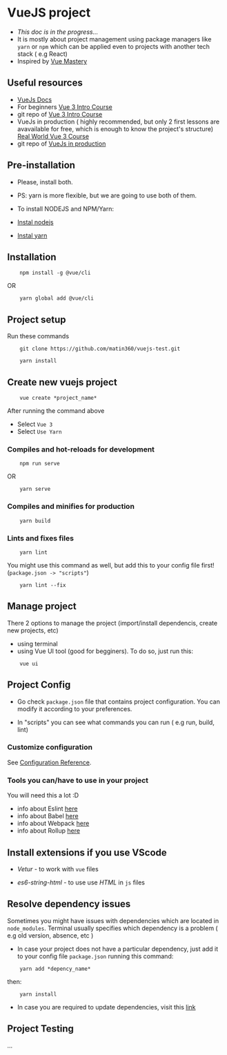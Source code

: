 # VueJS project

- *This doc is in the progress...*
- It is mostly about project management using package managers like `yarn` or `npm` which can be applied even to projects with another tech stack ( e.g React)
- Inspired by [Vue Mastery](https://www.vuemastery.com/)


## Useful resources
- [VueJs Docs](https://vuejs.org/guide/introduction.html)
- For beginners [Vue 3 Intro Course](https://www.vuemastery.com/courses/intro-to-vue-3/forms-and-v-model-vue3)
- git repo of [Vue 3 Intro Course](https://github.com/Code-Pop/Intro-to-Vue-3)
- VueJs in production ( highly recommended, but only 2 first lessons are avavailable for free, which is enough to know the project's structure) [Real World Vue 3 Course](https://www.vuemastery.com/courses/real-world-vue3/vue-cli-creating-the-project)
- git repo of [VueJs in production](https://github.com/Code-Pop/real-world-vue)

## Pre-installation
- Please, install both.
- PS: yarn is more flexible, but we are going to use both of them.
- To install NODEJS and NPM/Yarn:

- [Instal nodejs](https://nodejs.org/en/download/)

- [Instal yarn](https://classic.yarnpkg.com/lang/en/docs/install/#windows-stable)

## Installation

```
    npm install -g @vue/cli
```
OR
```
    yarn global add @vue/cli
```

## Project setup

Run these commands

```
    git clone https://github.com/matin360/vuejs-test.git
```
```
    yarn install
```

## Create new vuejs project

```
    vue create *project_name*
```
After running the command above

- Select `Vue 3`
- Select `Use Yarn`

### Compiles and hot-reloads for development

```
    npm run serve
```
OR

```
    yarn serve
```

### Compiles and minifies for production
```
    yarn build
```

### Lints and fixes files
```
    yarn lint
```

You might use this command as well, but add this to your config file first! (`package.json -> "scripts"`)

```
    yarn lint --fix
```

## Manage project

There 2 options to manage the project (import/install dependencis, create new projects, etc)

- using terminal
- using Vue UI tool (good for begginers). To do so, just run this:

```
    vue ui
```

## Project Config

- Go check `package.json` file that contains project configuration. You can modify it according to your preferences.

- In "scripts" you can see what commands you can run ( e.g run, build, lint)

### Customize configuration
See [Configuration Reference](https://cli.vuejs.org/config/).

### Tools you can/have to use in your project

You will need this a lot :D

- info about Eslint [here](https://eslint.org/docs/user-guide/getting-started)
- info about Babel [here](https://babeljs.io/)
- info about Webpack [here](https://webpack.js.org/)
- info about Rollup [here](https://rollupjs.org/guide/en/)

## Install extensions if you use VScode

- *Vetur* - to work with `vue` files

- *es6-string-html* - to use use *HTML* in `js` files

## Resolve dependency issues

Sometimes you might have issues with dependencies which are located in `node_modules`. Terminal usually specifies which dependency is a problem ( e.g old version, absence, etc )

- In case your project does not have a particular dependency, just add it to your config file `package.json` running this command:
```
    yarn add *depency_name*
```
then:
```
    yarn install
```

- In case you are required to update dependencies, visit this [link](https://classic.yarnpkg.com/lang/en/docs/cli/upgrade/)

## Project Testing

...


